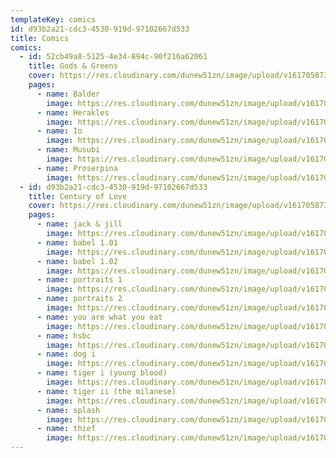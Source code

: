 ```yaml
---
templateKey: comics
id: d93b2a21-cdc3-4530-919d-97102667d533
title: Comics
comics:
  - id: 52cb49a8-5125-4e34-894c-90f216a62061
    title: Gods & Greens
    cover: https://res.cloudinary.com/dunew51zn/image/upload/v1617058733/comics/gods-and-greens-cover_hilpbu.jpg
    pages:
      - name: Balder
        image: https://res.cloudinary.com/dunew51zn/image/upload/v1617058733/comics/gods-greens/G_G_balder_kjcb6s.jpg
      - name: Herakles
        image: https://res.cloudinary.com/dunew51zn/image/upload/v1617058733/comics/gods-greens/G_G_herakles_moe4dm.jpg
      - name: Io
        image: https://res.cloudinary.com/dunew51zn/image/upload/v1617058733/comics/gods-greens/G_G_io_bb0kzi.jpg
      - name: Musubi
        image: https://res.cloudinary.com/dunew51zn/image/upload/v1617058733/comics/gods-greens/G_G_musubi_z6wmxp.jpg
      - name: Proserpina
        image: https://res.cloudinary.com/dunew51zn/image/upload/v1617058733/comics/gods-greens/G_G_proserpina_kvdjbq.jpg
  - id: d93b2a21-cdc3-4530-919d-97102667d533
    title: Century of Love
    cover: https://res.cloudinary.com/dunew51zn/image/upload/v1617058733/comics/century-of-love-cover_cye61e.jpg
    pages:
      - name: jack & jill
        image: https://res.cloudinary.com/dunew51zn/image/upload/v1617058733/comics/century-of-love/05-10-03-JACKJILL_ybhjqh.jpg
      - name: babel 1.01
        image: https://res.cloudinary.com/dunew51zn/image/upload/v1617058733/comics/century-of-love/05-08-26-PARIS-BABEL-1X-colour_iyy43h.jpg
      - name: babel 1.02
        image: https://res.cloudinary.com/dunew51zn/image/upload/v1617058733/comics/century-of-love/05-09-03-PARIS-BABEL-2X-colour_adp5o0.jpg
      - name: portraits 1
        image: https://res.cloudinary.com/dunew51zn/image/upload/v1617058733/comics/century-of-love/05-09-19-portraits1_mdg77m.jpg
      - name: portraits 2
        image: https://res.cloudinary.com/dunew51zn/image/upload/v1617058733/comics/century-of-love/05-09-19-portraits2_vv7ecq.jpg
      - name: you are what you eat
        image: https://res.cloudinary.com/dunew51zn/image/upload/v1617058733/comics/century-of-love/05-10-02-eat_gopfhk.jpg
      - name: hsbc
        image: https://res.cloudinary.com/dunew51zn/image/upload/v1617058733/comics/century-of-love/05-10-23-hsbc_yrczgr.jpg
      - name: dog i
        image: https://res.cloudinary.com/dunew51zn/image/upload/v1617058733/comics/century-of-love/06-01-29-dog_flqwdt.jpg
      - name: tiger i (young blood)
        image: https://res.cloudinary.com/dunew51zn/image/upload/v1617058733/comics/century-of-love/100106-TIGER-1-copy_npkzty.jpg
      - name: tiger ii (the milanese)
        image: https://res.cloudinary.com/dunew51zn/image/upload/v1617058733/comics/century-of-love/10-01-08-tiger-ii-copy_wkaaiq.jpg
      - name: splash
        image: https://res.cloudinary.com/dunew51zn/image/upload/v1617058733/comics/century-of-love/10-01-12-splash-copy_fiwyev.jpg
      - name: thief
        image: https://res.cloudinary.com/dunew51zn/image/upload/v1617058733/comics/century-of-love/centuryoflove-thief-fcbd_x94i29.jpg
---
```

